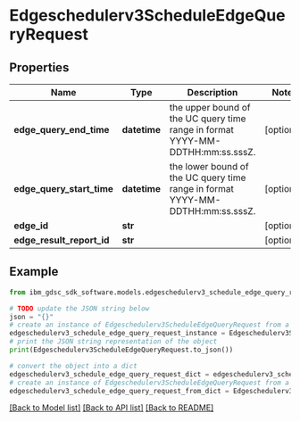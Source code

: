 # Edgeschedulerv3ScheduleEdgeQueryRequest


## Properties

Name | Type | Description | Notes
------------ | ------------- | ------------- | -------------
**edge_query_end_time** | **datetime** | the upper bound of the UC query time range in format YYYY-MM-DDTHH:mm:ss.sssZ. | [optional] 
**edge_query_start_time** | **datetime** | the lower bound of the UC query time range in format YYYY-MM-DDTHH:mm:ss.sssZ. | [optional] 
**edge_id** | **str** |  | [optional] 
**edge_result_report_id** | **str** |  | [optional] 

## Example

```python
from ibm_gdsc_sdk_software.models.edgeschedulerv3_schedule_edge_query_request import Edgeschedulerv3ScheduleEdgeQueryRequest

# TODO update the JSON string below
json = "{}"
# create an instance of Edgeschedulerv3ScheduleEdgeQueryRequest from a JSON string
edgeschedulerv3_schedule_edge_query_request_instance = Edgeschedulerv3ScheduleEdgeQueryRequest.from_json(json)
# print the JSON string representation of the object
print(Edgeschedulerv3ScheduleEdgeQueryRequest.to_json())

# convert the object into a dict
edgeschedulerv3_schedule_edge_query_request_dict = edgeschedulerv3_schedule_edge_query_request_instance.to_dict()
# create an instance of Edgeschedulerv3ScheduleEdgeQueryRequest from a dict
edgeschedulerv3_schedule_edge_query_request_from_dict = Edgeschedulerv3ScheduleEdgeQueryRequest.from_dict(edgeschedulerv3_schedule_edge_query_request_dict)
```
[[Back to Model list]](../README.md#documentation-for-models) [[Back to API list]](../README.md#documentation-for-api-endpoints) [[Back to README]](../README.md)



